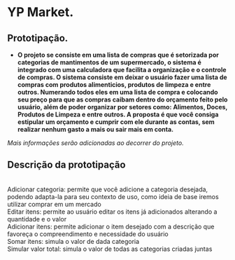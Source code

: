# YP Market.
## Prototipação.

- **O projeto se consiste em uma lista de compras que é setorizada por categorias de mantimentos de um supermercado, o sistema é integrado com uma calculadora que facilita a organização e o controle de compras. O sistema consiste em deixar o usuário fazer uma lista de compras com produtos alimenticios, produtos de limpeza e entre outros. Numerando todos eles em uma lista de compra e colocando seu preço para que as compras caibam dentro do orçamento feito pelo usuário, além de poder organizar por setores como: Alimentos, Doces, Produtos de Limpeza e entre outros. A proposta é que você consiga estipular um orçamento e cumprir com ele durante as contas, sem realizar nenhum gasto a mais ou sair mais em conta.**

*Mais informações serão adicionadas ao decorrer do projeto.*

## Descrição da prototipação
<br>
   Adicionar categoria: permite que você adicione a categoria desejada, podendo adapta-la para seu contexto de uso, como ideia de base iremos utilizar comprar em um mercado
   <br>
   Editar itens: permite ao usuário editar os itens já adicionados alterando a quantidade e o valor
   <br>
   Adicionar itens: permite adicionar o item desejado com a descrição que favoreça o compreendimento e necessidade do usuário
   <br>
   Somar itens: simula o valor de dada categoria
   <br>
   Simular valor total: simula o valor de todas as categorias criadas juntas
